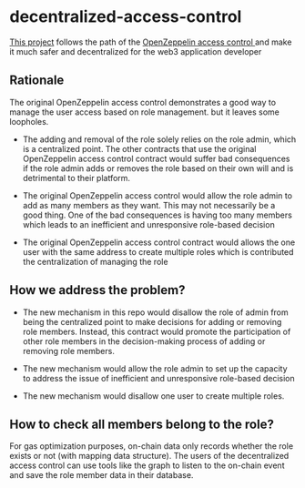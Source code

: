 # decentralized-access-control

[This project](https://github.com/yexlab/decentralized-access-control) follows the path of the [OpenZeppelin access control ](https://github.com/OpenZeppelin/openzeppelin-contracts/blob/master/contracts/access/AccessControl.sol) and make it much safer and decentralized for the web3 application developer

## Rationale

The original OpenZeppelin access control demonstrates a good way to manage the user access based on role management. but it leaves some loopholes. 

- The adding and removal of the role solely relies on the role admin, which is a centralized point. The other contracts that use the original OpenZeppelin access control contract would suffer bad consequences if the role admin adds or removes the role based on their own will and is detrimental to their platform.

- The original OpenZeppelin access control would allow the role admin to add as many members as they want. This may not necessarily be a good thing. One of the bad consequences is having too many members which leads to an inefficient and unresponsive role-based decision

- The original OpenZeppelin access control contract would allows the one user with the same address
to create multiple roles which is contributed the centralization of managing the role


## How we address the problem?

- The new mechanism in this repo would disallow the role of admin from being the centralized point to make decisions for adding or removing role members. Instead, this contract would promote the participation of other role members in the decision-making process of adding or removing role members.

- The new mechanism would allow the role admin to set up the capacity to address the issue of inefficient and unresponsive role-based decision

- The new mechanism would disallow one user to create multiple roles.


## How to check all members belong to the role?

For gas optimization purposes, on-chain data only records whether the role exists or not (with mapping data structure). The users of the decentralized access control can use tools like the graph to listen to the on-chain event and save the role member data in their database.



